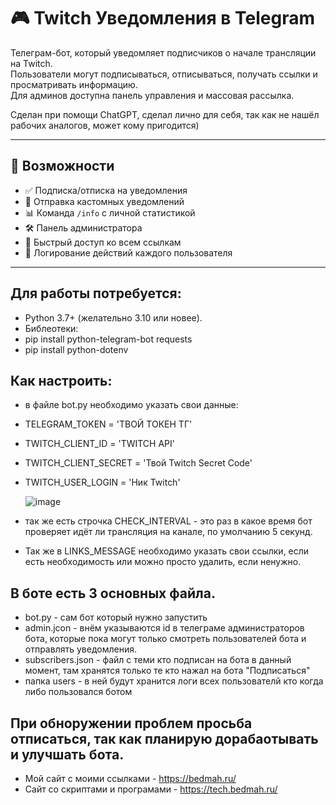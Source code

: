 # 🎮 Twitch Уведомления в Telegram

Телеграм-бот, который уведомляет подписчиков о начале трансляции на Twitch.  
Пользователи могут подписываться, отписываться, получать ссылки и просматривать информацию.  
Для админов доступна панель управления и массовая рассылка. 

Сделан при помощи ChatGPT, сделал лично для себя, так как не нашёл рабочих аналогов, может кому пригодится) 

---

## 🚀 Возможности

- ✅ Подписка/отписка на уведомления
- 🔔 Отправка кастомных уведомлений
- 📊 Команда `/info` с личной статистикой
- 🛠 Панель администратора
- 🔗 Быстрый доступ ко всем ссылкам
- 📁 Логирование действий каждого пользователя

---

## Для работы потребуется: 
- Python 3.7+ (желательно 3.10 или новее).
- Библеотеки:
- pip install python-telegram-bot requests
- pip install python-dotenv

## Как настроить: 
- в файле bot.py необходимо указать свои данные:
- TELEGRAM_TOKEN = 'ТВОЙ ТОКЕН ТГ'
- TWITCH_CLIENT_ID = 'TWITCH API'
- TWITCH_CLIENT_SECRET = 'Твой Twitch Secret Code'
- TWITCH_USER_LOGIN = 'Ник Twitch'

  ![image](https://github.com/user-attachments/assets/15afc591-874c-4339-9c59-ed2e8b652be2)


- так же есть строчка CHECK_INTERVAL - это раз в какое время бот проверяет идёт ли трансляция на канале, по умолчанию 5 секунд.

- Так же в LINKS_MESSAGE необходимо указать свои ссылки, если есть необходимость или можно просто удалить, если ненужно.

## В боте есть 3 основных файла.
- bot.py - сам бот который нужно запустить
- admin.jcon - внём указываются id в телеграме администраторов бота, которые пока могут только смотреть пользователей бота и отправлять уведомления.
- subscribers.json - файл с теми кто подписан на бота в данный момент, там хранятся только те кто нажал на бота "Подписаться"
- папка users - в ней будут хранится логи всех пользователй кто когда либо пользовался ботом

## При обноружении проблем просьба отписаться, так как планирую дорабаотывать и улучшать бота.
- Мой сайт с моими ссылками - https://bedmah.ru/
- Сайт со скриптами и програмами - https://tech.bedmah.ru/
